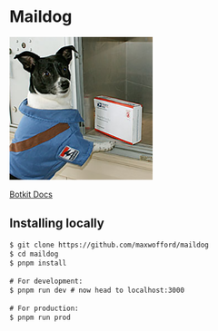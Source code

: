 # Maildog

<img src="./maildog.png" width="50%" />

[Botkit Docs](https://botkit.ai/docs/v4)

## Installing locally

```
$ git clone https://github.com/maxwofford/maildog
$ cd maildog
$ pnpm install

# For development:
$ pnpm run dev # now head to localhost:3000

# For production:
$ pnpm run prod
```